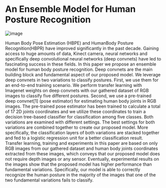 # An Ensemble Model for Human Posture Recognition

![image](https://user-images.githubusercontent.com/29665874/156284441-15f4acd8-a9d3-4209-9563-31560a904fac.png)

Human Body Pose Estimation (HBPE) and HumanBody Posture Recognition(HBPR) have improved significantly in the past decade. Gaining access to huge amounts of data, Kinect camera, neural networks and specifically deep convolutional neural networks (deep convnets) have led to fascinating success in these fields. In this paper we propose an ensemble model for human body posture recognition. Deep convnets are the main building block and fundamental aspect of our proposed model. We leverage deep convnets in two variations to classify postures. First, we use them for an end-to-end training scenario. We perform transfer learning with Imagenet weights on deep convnets with our gathered dataset of RGB images to classify five different postures. Second, we use a pre-trained deep convnet[1] (pose estimator) for estimating human body joints in RGB images. The pre-trained pose estimator has been trained to calculate a total of 17 2D joints coordinates and we utilize these coordinates to train a decision tree-based classifier for classification among five classes. Both variations are examined with different settings. The best settings for both variations are combined together to create our proposed model. More specifically, the classification layers of both variations are stacked together and fed to a logistic regression unit for a better classification result. Transfer learning, training and experiments in this paper are based on only RGB images from our gathered dataset and human body joints coordinates extracted from these images, which conveys that our proposed model does not require depth images or any sensor. Eventually, experimental results on the images show that the proposed model has higher performance than fundamental variations. Specifically, our model is able to correctly recognize the human posture in the majority of the images that one of the two fundamental variations fails to classify.
